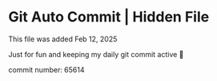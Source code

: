 # Git Auto Commit | Hidden File

This file was added Feb 12, 2025

Just for fun and keeping my daily git commit active 🤪

commit number: 65614
